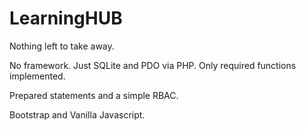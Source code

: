 # LearningHUB

Nothing left to take away.

No framework. Just SQLite and PDO via PHP. Only required functions implemented.

Prepared statements and a simple RBAC.

Bootstrap and Vanilla Javascript.